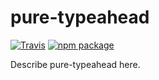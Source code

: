 # pure-typeahead

[![Travis][build-badge]][build]
[![npm package][npm-badge]][npm]

Describe pure-typeahead here.

[build-badge]: https://img.shields.io/travis/user/repo/master.png?style=flat-square
[build]: https://travis-ci.org/smfoote/pure-typeahead

[npm-badge]: https://img.shields.io/npm/v/npm-package.png?style=flat-square
[npm]: https://www.npmjs.org/package/npm-package
